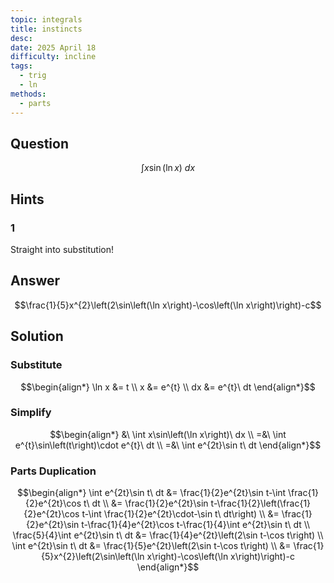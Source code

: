 ```yaml
---
topic: integrals
title: instincts
desc: 
date: 2025 April 18
difficulty: incline
tags:
  - trig
  - ln
methods:
  - parts
---
```



## Question
```math
\int x\sin\left(\ln x\right)\ dx
```


## Hints

### 1
Straight into substitution!


## Answer
```math
\frac{1}{5}x^{2}\left(2\sin\left(\ln x\right)-\cos\left(\ln x\right)\right)-c
```


## Solution

### Substitute
```math
\begin{align*}
  \ln x &= t
  \\ x &= e^{t}
  \\ dx &= e^{t}\ dt
\end{align*}
```

### Simplify
```math
\begin{align*}
  &\ \int x\sin\left(\ln x\right)\ dx
  \\ =&\ \int e^{t}\sin\left(t\right)\cdot e^{t}\ dt
  \\ =&\ \int e^{2t}\sin t\ dt
\end{align*}
```

### Parts Duplication
```math
\begin{align*}
  \int e^{2t}\sin t\ dt
    &= \frac{1}{2}e^{2t}\sin t-\int \frac{1}{2}e^{2t}\cos t\ dt
  \\ &= \frac{1}{2}e^{2t}\sin t-\frac{1}{2}\left(\frac{1}{2}e^{2t}\cos t-\int \frac{1}{2}e^{2t}\cdot-\sin t\ dt\right)
  \\ &= \frac{1}{2}e^{2t}\sin t-\frac{1}{4}e^{2t}\cos t-\frac{1}{4}\int e^{2t}\sin t\ dt
  \\ \frac{5}{4}\int e^{2t}\sin t\ dt
    &= \frac{1}{4}e^{2t}\left(2\sin t-\cos t\right)
  \\ \int e^{2t}\sin t\ dt
    &= \frac{1}{5}e^{2t}\left(2\sin t-\cos t\right)
  \\ &= \frac{1}{5}x^{2}\left(2\sin\left(\ln x\right)-\cos\left(\ln x\right)\right)-c
\end{align*}
```
